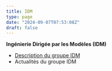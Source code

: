 ```yaml
---
title: IDM
type: page
date: "2024-09-07T07:53:08Z"
draft: false
---
```


**Ingénierie Dirigée par les Modèles (IDM)**

  * [Description du groupe IDM](https://gdr-gpl-2013-2024.imag.fr/Groupes/IDM/Description.html)
  * Actualités du groupe IDM


